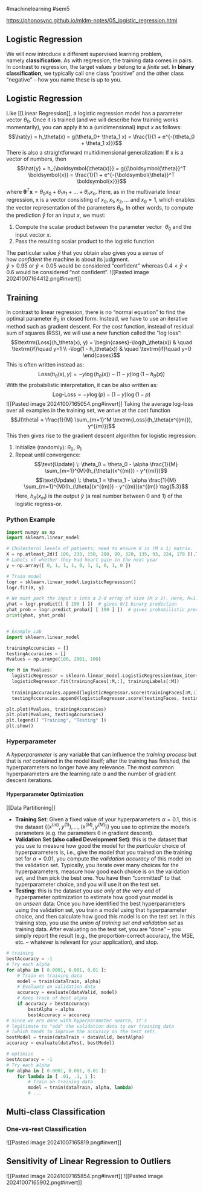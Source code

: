 #machinelearning #sem5 

https://phonosync.github.io/mldm-notes/05_logistic_regression.html
## Logistic Regression
We will now introduce a different supervised learning problem, namely **classification**. As with regression, the training data comes in pairs. In contrast to regression, the target values $y$ belong to a _finite_ set. In **binary classification**, we typically call one class “positive” and the other class “negative” – how you name these is up to you.
## Logistic Regression
Like [[Linear Regression]], a logistic regression model has a parameter vector $\theta_0$. Once it is trained (and we will describe how training works momentarily), you can apply it to a (unidimensional) input $x$ as follows:
$$\hat{y} = h_\theta(x) = g(\theta_0+ \theta_1 x) = \frac{1}{1 + e^{-(\theta_0 + \theta_1 x)}}$$
There is also a straightforward multidimensional generalization: If x is a vector of numbers, then
$$\hat{y} = h_{\boldsymbol{\theta(x)}} = g({\boldsymbol{\theta}}^T \boldsymbol{x}) = \frac{1}{1 + e^{-{\boldsymbol{\theta}}^T \boldsymbol{x}}}$$
where $\boldsymbol{\theta}^T \boldsymbol{x} = \theta_0 x_0 + \theta_1 x_1 + ... + \theta_n x_n$. Here, as in the multivariate linear regression, x is a vector consisting of $x_0, x_1, x_2, ...$ and $x_0=1$, which enables the vector representation of the parameters $\theta_0$. In other words, to compute the prediction $\hat{y}$ for an input $x$, we must:

1. Compute the scalar product between the parameter vector  $\theta_0$ and the input vector $x$.
2. Pass the resulting scalar product to the logistic function

The particular value $\hat{y}$ that you obtain also gives you a sense of how _confident_ the machine is about its judgment.  
$\hat{y}>0.95$ or $\hat{y}<0.05$ would be considered “confident” whereas $0.4 < \hat{y} < 0.6$ would be considered “not confident”.
![[Pasted image 20241007164412.png#invert]]
## Training
In contrast to linear regression, there is no “normal equation” to find the optimal parameter $\theta_0$ in closed form. Instead, we have to use an iterative method such as gradient descent. For the cost function, instead of residual sum of squares (RSS), we will use a new function called the “log loss”:
$$\textrm{Loss}(h_\theta(x), y) = \begin{cases}-\log(h_\theta(x)) & \quad \textrm{if}\quad y=1 \\
                                            -\log(1 - h_\theta(x)) & \quad \textrm{if}\quad y=0 \end{cases}$$
This is often written instead as:
$$\textrm{Loss}(h_\theta(x), y) = -y \log(h_\theta(x)) - (1 - y) \log(1 - h_\theta(x))$$
With the probabilistic interpretation, it can be also written as:
$$\textrm{Log-Loss} = -y \log(p) - (1 - y) \log(1 - p)$$
![[Pasted image 20241007165054.png#invert]]
Taking the average log-loss over all examples in the training set, we arrive at the cost function
$$J(\theta) = \frac{1}{M} \sum_{m=1}^M \textrm{Loss}(h_\theta(x^{(m)}), y^{(m)})$$
This then gives rise to the gradient descent algorithm for logistic regression:

1. Initialize (randomly): $\theta_0$, $\theta_1$
2. Repeat until convergence:
$$\text{Update} \: \theta_0 = \theta_0 - \alpha \frac{1}{M} \sum_{m=1}^{M}(h_{\theta}(x^{(m)}) - y^{(m)})$$
$$\text{Update} \: \theta_1 = \theta_1 - \alpha \frac{1}{M} \sum_{m=1}^{M}(h_{\theta}(x^{(m)}) - y^{(m)})x^{(m)} \tag{5.3}$$
Here, $h_\theta(x_m)$ is the output $\hat{y}$ (a real number between 0 and 1) of the logistic regress-or.
### Python Example
```python
import numpy as np
import sklearn.linear_model

# Cholesterol levels of patients; need to ensure X is (M x 1) matrix.
X = np.atleast_2d([ 100, 233, 150, 280, 80, 320, 135, 93, 224, 178 ]).T
# Labels of whether they had heart pain in the next year
y = np.array([ 0, 1, 1, 1, 0, 1, 1, 0, 1, 0 ])

# Train model
logr = sklearn.linear_model.LogisticRegression()
logr.fit(X, y)

# We must pack the input x into a 2-d array of size (M x 1). Here, M=1.
yhat = logr.predict([ [ 190 ] ])  # gives 0/1 binary prediction
yhat_prob = logr.predict_proba([ [ 190 ] ])  # gives probabilistic prediction
print(yhat, yhat_prob)


# Example Lab
import sklearn.linear_model

trainingAccuracies = []
testingAccuracies = []
Mvalues = np.arange(100, 2001, 100)

for M in Mvalues:
  logisticRegressor = sklearn.linear_model.LogisticRegression(max_iter=500)
  logisticRegressor.fit(trainingFaces[:M,:], trainingLabels[:M])
  
  trainingAccuracies.append(logisticRegressor.score(trainingFaces[:M,:], trainingLabels[:M]))
  testingAccuracies.append(logisticRegressor.score(testingFaces, testingLabels))

plt.plot(Mvalues, trainingAccuracies)
plt.plot(Mvalues, testingAccuracies)
plt.legend([ "Training", "Testing" ])
plt.show()
```
### Hyperparameter
A _hyperparameter_ is any variable that can influence the _training process_ but that is _not_ contained in the model itself; after the training has finished, the hyperparameters no longer have any relevance. The most common hyperparameters are the learning rate α and the number of gradient descent iterations.
#### Hyperparameter Optimization
[[Data Partitioning]]
- **Training Set**: Given a fixed value of your hyperparameters $\alpha = 0.1$, this is the dataset $\{(x^{(m)},y^{(1)}),\ldots,(x^{(M)},y^{(M)})\}$ you use to optimize the model’s parameters (e.g. the parameters θ in gradient descent).
- **Validation Set (also called Development Set)**: this is the dataset that you use to measure how good the model for the _particular_ choice of hyperparameters is, i.e., give the model that you trained on the training set for $\alpha = 0.01$, you compute the _validation accuracy_ of this model on the validation set. Typically, you iterate over many choices for the hyperparameters, measure how good each choice is on the validation set, and then pick the best one. You have then “committed” to that hyperparameter choice, and you will use it on the test set.
- **Testing**: this is the dataset you use _only at the very end_ of hyperpameter optimization to estimate how good your model is on _unseen_ data: Once you have identified the best hyperparameters using the validation set, you train a model using that hyperparameter choice, and then calculate how good this model is on the test set. In this training step, you use the _union of training set and validation set_ as training data. After evaluating on the test set, you are “done” – you simply report the result (e.g., the proportion-correct accuracy, the MSE, etc. – whatever is relevant for your application), and stop.

```python
# training
bestAccuracy = -1
# Try each alpha
for alpha in [ 0.0001, 0.001, 0.01 ]:
    # Train on training data
    model = train(dataTrain, alpha)
    # Evaluate on validation data
    accuracy = evaluate(dataValid, model)
    # Keep track of best alpha
    if accuracy > bestAccuracy:
        bestAlpha = alpha
        bestAccuracy = accuracy
# Since we are done with hyperparameter search, it's
# legitimate to "add" the validation data to our training data
# (which tends to improve the accuracy on the test set).
bestModel = train(dataTrain + dataValid, bestAlpha)
accuracy = evaluate(dataTest, bestModel)

# optimize
bestAccuracy = -1
# Try each alpha
for alpha in [ 0.0001, 0.001, 0.01 ]:
    for lambda in [ .01, .1, 1 ]:
        # Train on training data
        model = train(dataTrain, alpha, lambda)
        # ...
```
## Multi-class Classification
### One-vs-rest Classification
![[Pasted image 20241007165819.png#invert]]
## Sensitivity of Linear Regression to Outliers
![[Pasted image 20241007165854.png#invert]]
![[Pasted image 20241007165902.png#invert]]
